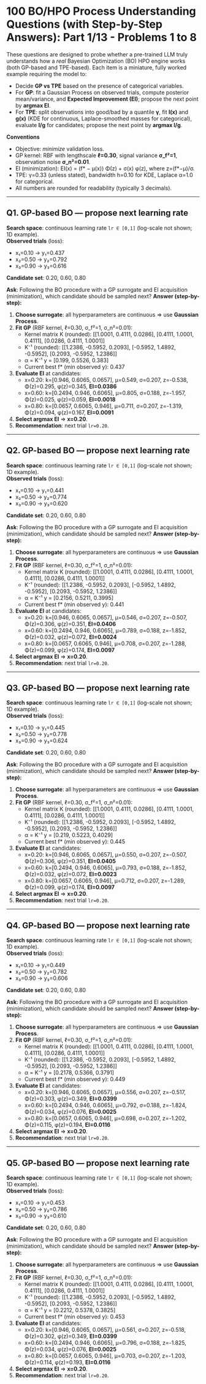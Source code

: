 # 100 BO/HPO Process Understanding Questions (with Step-by-Step Answers): Part 1/13 - Problems 1 to 8
These questions are designed to probe whether a pre-trained LLM truly understands how a *real* Bayesian Optimization (BO) HPO engine works (both GP-based and TPE-based).
Each item is a miniature, fully worked example requiring the model to:
- Decide **GP vs TPE** based on the presence of categorical variables.
- For **GP**: fit a Gaussian Process on observed trials, compute posterior mean/variance, and **Expected Improvement (EI)**; propose the next point by **argmax EI**.
- For **TPE**: split observations into good/bad by a quantile **γ**, fit **l(x)** and **g(x)** (KDE for continuous, Laplace-smoothed masses for categorical), evaluate **l/g** for candidates; propose the next point by **argmax l/g**.

**Conventions**
- Objective: *minimize* validation loss.
- GP kernel: RBF with lengthscale **ℓ=0.30**, signal variance **σ_f²=1**, observation noise **σ_n²=0.01**.
- EI (minimization): EI(x) = (f\* − μ(x)) Φ(z) + σ(x) φ(z), where z=(f\*−μ)/σ.
- TPE: γ=0.33 (unless stated), bandwidth h=0.10 for KDE, Laplace α=1.0 for categorical.
- All numbers are rounded for readability (typically 3 decimals).

---
## Q1. GP-based BO — propose next learning rate
**Search space**: continuous learning rate `lr ∈ [0,1]` (log-scale not shown; 1D example).  
**Observed trials** (loss):  
- x₁=0.10 → y₁=0.437  
- x₂=0.50 → y₂=0.792  
- x₃=0.90 → y₃=0.616  

**Candidate set**: 0.20, 0.60, 0.80

**Ask**: Following the BO procedure with a GP surrogate and EI acquisition (minimization), which candidate should be sampled next?
**Answer (step-by-step):**
1) **Choose surrogate**: all hyperparameters are continuous ⇒ use **Gaussian Process**.
2) **Fit GP** (RBF kernel, ℓ=0.30, σ_f²=1, σ_n²=0.01):
   - Kernel matrix K (rounded):
     [[1.0001, 0.4111, 0.0286], [0.4111, 1.0001, 0.4111], [0.0286, 0.4111, 1.0001]]
   - K⁻¹ (rounded):
     [[1.2386, -0.5952, 0.2093], [-0.5952, 1.4892, -0.5952], [0.2093, -0.5952, 1.2386]]
   - α = K⁻¹ y = [0.199, 0.5526, 0.383]
   - Current best f* (min observed y): 0.437
3) **Evaluate EI** at candidates:
   - x=0.20: k=[0.946, 0.6065, 0.0657], μ=0.549, σ=0.207, z=-0.538, Φ(z)=0.295, φ(z)=0.345, **EI=0.0386**
   - x=0.60: k=[0.2494, 0.946, 0.6065], μ=0.805, σ=0.188, z=-1.957, Φ(z)=0.025, φ(z)=0.059, **EI=0.0018**
   - x=0.80: k=[0.0657, 0.6065, 0.946], μ=0.711, σ=0.207, z=-1.319, Φ(z)=0.094, φ(z)=0.167, **EI=0.0091**
4) **Select argmax EI** ⇒ **x=0.20**.
5) **Recommendation**: next trial `lr=0.20`.

---
## Q2. GP-based BO — propose next learning rate
**Search space**: continuous learning rate `lr ∈ [0,1]` (log-scale not shown; 1D example).  
**Observed trials** (loss):  
- x₁=0.10 → y₁=0.441  
- x₂=0.50 → y₂=0.774  
- x₃=0.90 → y₃=0.620  

**Candidate set**: 0.20, 0.60, 0.80

**Ask**: Following the BO procedure with a GP surrogate and EI acquisition (minimization), which candidate should be sampled next?
**Answer (step-by-step):**
1) **Choose surrogate**: all hyperparameters are continuous ⇒ use **Gaussian Process**.
2) **Fit GP** (RBF kernel, ℓ=0.30, σ_f²=1, σ_n²=0.01):
   - Kernel matrix K (rounded):
     [[1.0001, 0.4111, 0.0286], [0.4111, 1.0001, 0.4111], [0.0286, 0.4111, 1.0001]]
   - K⁻¹ (rounded):
     [[1.2386, -0.5952, 0.2093], [-0.5952, 1.4892, -0.5952], [0.2093, -0.5952, 1.2386]]
   - α = K⁻¹ y = [0.2156, 0.5211, 0.3995]
   - Current best f* (min observed y): 0.441
3) **Evaluate EI** at candidates:
   - x=0.20: k=[0.946, 0.6065, 0.0657], μ=0.546, σ=0.207, z=-0.507, Φ(z)=0.306, φ(z)=0.351, **EI=0.0406**
   - x=0.60: k=[0.2494, 0.946, 0.6065], μ=0.789, σ=0.188, z=-1.852, Φ(z)=0.032, φ(z)=0.072, **EI=0.0024**
   - x=0.80: k=[0.0657, 0.6065, 0.946], μ=0.708, σ=0.207, z=-1.288, Φ(z)=0.099, φ(z)=0.174, **EI=0.0097**
4) **Select argmax EI** ⇒ **x=0.20**.
5) **Recommendation**: next trial `lr=0.20`.

---
## Q3. GP-based BO — propose next learning rate
**Search space**: continuous learning rate `lr ∈ [0,1]` (log-scale not shown; 1D example).  
**Observed trials** (loss):  
- x₁=0.10 → y₁=0.445  
- x₂=0.50 → y₂=0.778  
- x₃=0.90 → y₃=0.624  

**Candidate set**: 0.20, 0.60, 0.80

**Ask**: Following the BO procedure with a GP surrogate and EI acquisition (minimization), which candidate should be sampled next?
**Answer (step-by-step):**
1) **Choose surrogate**: all hyperparameters are continuous ⇒ use **Gaussian Process**.
2) **Fit GP** (RBF kernel, ℓ=0.30, σ_f²=1, σ_n²=0.01):
   - Kernel matrix K (rounded):
     [[1.0001, 0.4111, 0.0286], [0.4111, 1.0001, 0.4111], [0.0286, 0.4111, 1.0001]]
   - K⁻¹ (rounded):
     [[1.2386, -0.5952, 0.2093], [-0.5952, 1.4892, -0.5952], [0.2093, -0.5952, 1.2386]]
   - α = K⁻¹ y = [0.219, 0.5223, 0.4029]
   - Current best f* (min observed y): 0.445
3) **Evaluate EI** at candidates:
   - x=0.20: k=[0.946, 0.6065, 0.0657], μ=0.550, σ=0.207, z=-0.507, Φ(z)=0.306, φ(z)=0.351, **EI=0.0405**
   - x=0.60: k=[0.2494, 0.946, 0.6065], μ=0.793, σ=0.188, z=-1.852, Φ(z)=0.032, φ(z)=0.072, **EI=0.0023**
   - x=0.80: k=[0.0657, 0.6065, 0.946], μ=0.712, σ=0.207, z=-1.289, Φ(z)=0.099, φ(z)=0.174, **EI=0.0097**
4) **Select argmax EI** ⇒ **x=0.20**.
5) **Recommendation**: next trial `lr=0.20`.

---
## Q4. GP-based BO — propose next learning rate
**Search space**: continuous learning rate `lr ∈ [0,1]` (log-scale not shown; 1D example).  
**Observed trials** (loss):  
- x₁=0.10 → y₁=0.449  
- x₂=0.50 → y₂=0.782  
- x₃=0.90 → y₃=0.606  

**Candidate set**: 0.20, 0.60, 0.80

**Ask**: Following the BO procedure with a GP surrogate and EI acquisition (minimization), which candidate should be sampled next?
**Answer (step-by-step):**
1) **Choose surrogate**: all hyperparameters are continuous ⇒ use **Gaussian Process**.
2) **Fit GP** (RBF kernel, ℓ=0.30, σ_f²=1, σ_n²=0.01):
   - Kernel matrix K (rounded):
     [[1.0001, 0.4111, 0.0286], [0.4111, 1.0001, 0.4111], [0.0286, 0.4111, 1.0001]]
   - K⁻¹ (rounded):
     [[1.2386, -0.5952, 0.2093], [-0.5952, 1.4892, -0.5952], [0.2093, -0.5952, 1.2386]]
   - α = K⁻¹ y = [0.2178, 0.5366, 0.3791]
   - Current best f* (min observed y): 0.449
3) **Evaluate EI** at candidates:
   - x=0.20: k=[0.946, 0.6065, 0.0657], μ=0.556, σ=0.207, z=-0.517, Φ(z)=0.303, φ(z)=0.349, **EI=0.0399**
   - x=0.60: k=[0.2494, 0.946, 0.6065], μ=0.792, σ=0.188, z=-1.824, Φ(z)=0.034, φ(z)=0.076, **EI=0.0025**
   - x=0.80: k=[0.0657, 0.6065, 0.946], μ=0.698, σ=0.207, z=-1.202, Φ(z)=0.115, φ(z)=0.194, **EI=0.0116**
4) **Select argmax EI** ⇒ **x=0.20**.
5) **Recommendation**: next trial `lr=0.20`.

---
## Q5. GP-based BO — propose next learning rate
**Search space**: continuous learning rate `lr ∈ [0,1]` (log-scale not shown; 1D example).  
**Observed trials** (loss):  
- x₁=0.10 → y₁=0.453  
- x₂=0.50 → y₂=0.786  
- x₃=0.90 → y₃=0.610  

**Candidate set**: 0.20, 0.60, 0.80

**Ask**: Following the BO procedure with a GP surrogate and EI acquisition (minimization), which candidate should be sampled next?
**Answer (step-by-step):**
1) **Choose surrogate**: all hyperparameters are continuous ⇒ use **Gaussian Process**.
2) **Fit GP** (RBF kernel, ℓ=0.30, σ_f²=1, σ_n²=0.01):
   - Kernel matrix K (rounded):
     [[1.0001, 0.4111, 0.0286], [0.4111, 1.0001, 0.4111], [0.0286, 0.4111, 1.0001]]
   - K⁻¹ (rounded):
     [[1.2386, -0.5952, 0.2093], [-0.5952, 1.4892, -0.5952], [0.2093, -0.5952, 1.2386]]
   - α = K⁻¹ y = [0.2212, 0.5378, 0.3825]
   - Current best f* (min observed y): 0.453
3) **Evaluate EI** at candidates:
   - x=0.20: k=[0.946, 0.6065, 0.0657], μ=0.561, σ=0.207, z=-0.518, Φ(z)=0.302, φ(z)=0.349, **EI=0.0399**
   - x=0.60: k=[0.2494, 0.946, 0.6065], μ=0.796, σ=0.188, z=-1.825, Φ(z)=0.034, φ(z)=0.076, **EI=0.0025**
   - x=0.80: k=[0.0657, 0.6065, 0.946], μ=0.703, σ=0.207, z=-1.203, Φ(z)=0.114, φ(z)=0.193, **EI=0.0116**
4) **Select argmax EI** ⇒ **x=0.20**.
5) **Recommendation**: next trial `lr=0.20`.
